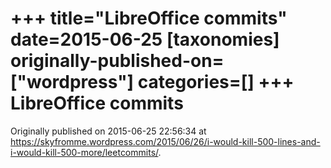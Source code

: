 +++
title="LibreOffice commits"
date=2015-06-25
[taxonomies]
originally-published-on=["wordpress"]
categories=[]
+++
LibreOffice commits
===================


Originally published on 2015-06-25 22:56:34 at https://skyfromme.wordpress.com/2015/06/26/i-would-kill-500-lines-and-i-would-kill-500-more/leetcommits/.

